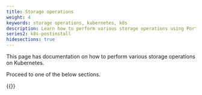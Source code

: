 ```yaml
---
title: Storage operations
weight: 4
keywords: storage operations, kubernetes, k8s
description: Learn how to perform various storage operations using Portworx on Kubernetes
series2: k8s-postinstall
hidesections: true
---
```


This page has documentation on how to perform various storage operations on Kubernetes.

Proceed to one of the below sections.

{{<homelist series="k8s-storage">}}
